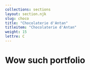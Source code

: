 ```yaml
---
collections: sections
layout: section.njk
slug: choco
title: "Chocolaterie d'Antan"
titleitem: "Chocolaterie d'Antan"
weight: 15
lettre: C
---
```


# Wow such portfolio
